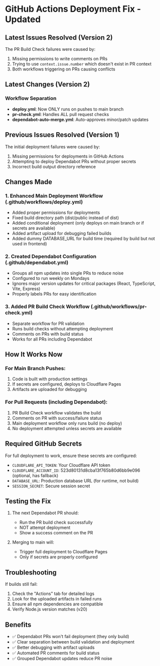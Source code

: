 # GitHub Actions Deployment Fix - Updated

## Latest Issues Resolved (Version 2)

The PR Build Check failures were caused by:
1. Missing permissions to write comments on PRs
2. Trying to use `context.issue.number` which doesn't exist in PR context
3. Both workflows triggering on PRs causing conflicts

## Latest Changes (Version 2)

### Workflow Separation
- **deploy.yml**: Now ONLY runs on pushes to main branch
- **pr-check.yml**: Handles ALL pull request checks
- **dependabot-auto-merge.yml**: Auto-approves minor/patch updates

## Previous Issues Resolved (Version 1)

The initial deployment failures were caused by:
1. Missing permissions for deployments in GitHub Actions
2. Attempting to deploy Dependabot PRs without proper secrets
3. Incorrect build output directory reference

## Changes Made

### 1. Enhanced Main Deployment Workflow (.github/workflows/deploy.yml)
- Added proper permissions for deployments
- Fixed build directory path (dist/public instead of dist)
- Added conditional deployment (only deploys on main branch or if secrets are available)
- Added artifact upload for debugging failed builds
- Added dummy DATABASE_URL for build time (required by build but not used in frontend)

### 2. Created Dependabot Configuration (.github/dependabot.yml)
- Groups all npm updates into single PRs to reduce noise
- Configured to run weekly on Mondays
- Ignores major version updates for critical packages (React, TypeScript, Vite, Express)
- Properly labels PRs for easy identification

### 3. Added PR Build Check Workflow (.github/workflows/pr-check.yml)
- Separate workflow for PR validation
- Runs build checks without attempting deployment
- Comments on PRs with build status
- Works for all PRs including Dependabot

## How It Works Now

### For Main Branch Pushes:
1. Code is built with production settings
2. If secrets are configured, deploys to Cloudflare Pages
3. Artifacts are uploaded for debugging

### For Pull Requests (including Dependabot):
1. PR Build Check workflow validates the build
2. Comments on PR with success/failure status
3. Main deployment workflow only runs build (no deploy)
4. No deployment attempted unless secrets are available

## Required GitHub Secrets

For full deployment to work, ensure these secrets are configured:
- `CLOUDFLARE_API_TOKEN`: Your Cloudflare API token
- `CLOUDFLARE_ACCOUNT_ID`: 523d80131d8cba13f765b80d6bb9e096 (optional, has fallback)
- `DATABASE_URL`: Production database URL (for runtime, not build)
- `SESSION_SECRET`: Secure session secret

## Testing the Fix

1. The next Dependabot PR should:
   - Run the PR build check successfully
   - NOT attempt deployment
   - Show a success comment on the PR

2. Merging to main will:
   - Trigger full deployment to Cloudflare Pages
   - Only if secrets are properly configured

## Troubleshooting

If builds still fail:
1. Check the "Actions" tab for detailed logs
2. Look for the uploaded artifacts in failed runs
3. Ensure all npm dependencies are compatible
4. Verify Node.js version matches (v20)

## Benefits

- ✅ Dependabot PRs won't fail deployment (they only build)
- ✅ Clear separation between build validation and deployment
- ✅ Better debugging with artifact uploads
- ✅ Automated PR comments for build status
- ✅ Grouped Dependabot updates reduce PR noise